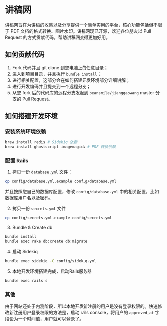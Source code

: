 讲稿网
=====

讲稿网旨在为讲稿的收集以及分享提供一个简单实用的平台，核心功能包括但不限于 PDF 文档的格式转换、图片水印。讲稿网现已开源，欢迎各位朋友以 Pull Request 的方式贡献代码，帮助讲稿网变得更加好用。

## 如何贡献代码

1. Fork 代码并且 git clone 到您电脑上的任意目录；
2. 进入到项目目录，并且执行 `bundle install`；
3. 进行相关配置，这部分会在如何搭建开发环境部分详细讲解；
4. 进行开发编码并且提交到一个远程分支；
5. 从您 fork 后的代码库的远程分支发起到 `beansmile/jianggaowang` master 分支的 Pull Request。

## 如何搭建开发环境

### 安装系统环境依赖

```sh
brew install redis # Sidekiq 依赖
brew install ghostscript imagemagick # PDF 转换依赖
```

### 配置 Rails

1. 拷贝一份 `database.yml` 文件：
```sh
cp config/database.yml.example config/database.yml
```
并且按照您自己的数据库配置，修改 `config/database.yml` 中的相关配置，比如数据库用户名以及密码。

2. 拷贝一份 `secrets.yml` 文件
```sh
cp config/secrets.yml.example config/secrets.yml
```

3. Bundle & Create db
```sh
bundle install
bundle exec rake db:create db:migrate
```

4. 启动 Sidekiq
```sh
bundle exec sidekiq -C config/sidekiq.yml
```

5. 本地开发环境搭建完成，启动Rails服务器
```sh
bundle exec rails s
```

### 其他

由于网站还处于内测阶段，所以本地开发新注册的用户是没有登录权限的。快速修改新注册用户登录权限的方法是，启动 rails console，将用户的 `approved_at` 字段设为一个时间值，用户就可以登录了。
